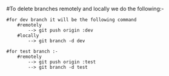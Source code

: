#To delete branches remotely and locally we do the following:-



    #for dev branch it will be the following command
        #remotely
            --> git push origin :dev   
        #locally 
            --> git branch -d dev

    #for test branch :-
        #remotely
            --> git push origin :test
            --> git branch -d test
